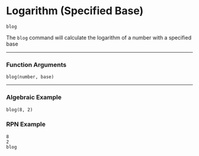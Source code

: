 # Logarithm (Specified Base)
`blog`

The `blog` command will calculate the logarithm of a number with a specified base

----

### Function Arguments
```plaintext
blog(number, base)
```

----

### Algebraic Example
```plaintext
blog(8, 2)
```

### RPN Example
```plaintext
8
2
blog
```
